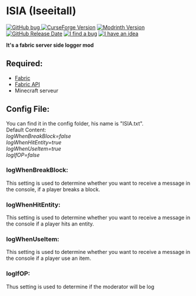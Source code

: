 # ISIA (Iseeitall)
[![GitHub bug](https://img.shields.io/github/issues/ninjagoku4560/Iseeitall/bug?logo=github&logoColor=white&label=Bug%20Not%20Fix)
](https://github.com/ninjagoku4560/Iseeitall/issues) [![CurseForge Version](https://img.shields.io/curseforge/v/930301?logo=curseforge&logoColor=orange)](https://legacy.curseforge.com/minecraft/mc-mods/isia/files) [![Modrinth Version](https://img.shields.io/modrinth/v/iseeitall?logo=modrinth)](https://modrinth.com/mod/iseeitall/versions) [![GitHub Release Date](https://img.shields.io/github/release-date/ninjagoku4560/iseeitall?logo=github&logoColor=white&label=Last%20Update)](https://github.com/ninjagoku4560/Iseeitall/releases) [![I find a bug](https://img.shields.io/badge/Github-I_find_a_bug-red?logo=github)](https://github.com/ninjagoku4560/Iseeitall/issues/new)  [![I have an idea](https://img.shields.io/badge/Github-I_have_a_feature_idea-green?logo=github)](https://github.com/ninjagoku4560/Iseeitall/issues/new)

**It's a fabric server side logger mod**

## Required:
* [Fabric](https://fabricmc.net/)
* [Fabric API](https://modrinth.com/mod/fabric-api)
* Minecraft serveur

## Config File:
You can find it in the config folder, his name is "ISIA.txt". <br>
Default Content:<br>
_logWhenBreakBlock=false <br>_
_logWhenHitEntity=true <br>_
_logWhenUseItem=true <br>_
_logIfOP=false_ <br>

### logWhenBreakBlock: <br>
This setting is used to determine whether you want to receive a message in the console, if a player breaks a block. <br>
### logWhenHitEntity: <br>
This setting is used to determine whether you want to receive a message in the console if a player hits an entity. <br>
### logWhenUseItem: <br>
This setting is used to determine whether you want to receive a message in the console if a player use an item. <br>
### logIfOP: <br>
Thus setting is used to determine if the moderator will be log

